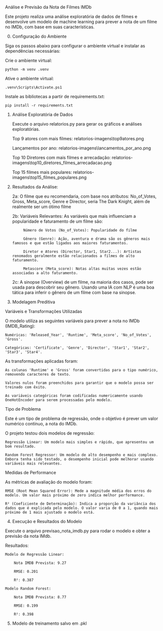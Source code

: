 Análise e Previsão da Nota de Filmes IMDb

Este projeto realiza uma análise exploratória de dados de filmes e desenvolve um modelo de machine learning para prever a nota de um filme no IMDb, com base em suas características.

0. Configuração do Ambiente

Siga os passos abaixo para configurar o ambiente virtual e instalar as dependências necessárias:

Crie o ambiente virtual:

    python -m venv .venv

Ative o ambiente virtual:

    .venv\Scripts\Activate.ps1

Instale as bibliotecas a partir de requirements.txt:

    pip install -r requirements.txt

1. Análise Exploratória de Dados

    Execute o arquivo relatorios.py para gerar os gráficos e análises exploratórias.

    Top 9 atores com mais filmes: relatorios-imagens\top9atores.png

    Lançamentos por ano: relatorios-imagens\lancamentos_por_ano.png

    Top 10 Diretores com mais filmes e arrecadação: relatorios-imagens\top10_diretores_filmes_arrecadacao.png

    Top 15 filmes mais populares: relatorios-imagens\top15_filmes_populares.png

2. Resultados da Análise:

    2a: O filme que eu recomendaria, com base nos atributos: No_of_Votes, Gross, Meta_score, Genre e Director, seria The Dark Knight, além de realmente ser um ótimo filme

    2b: Variáveis Relevantes: As variáveis que mais influenciam a popularidade e faturamento de um filme são:

            Número de Votos (No_of_Votes): Popularidade do filme

            Gênero (Genre): Ação, aventura e drama são os gêneros mais famosos e que estão ligados aos maiores faturamentos.

            Diretor e Atores (Director, Star1, Star2...): Artistas renomados geralmente estão relacionados a filmes de alto faturamento.

            Metascore (Meta_score): Notas altas muitas vezes estão associadas a alto faturamento.

    2c: A sinopse (Overview) de um filme, na maioria dos casos, pode ser usada para descobrir seu gênero. Usando uma IA com NLP é uma boa tática para inferir o gênero de um filme com base na sinopse.

3. Modelagem Preditiva

Variáveis e Transformações Utilizadas

O modelo utiliza as seguintes variáveis para prever a nota no IMDb (IMDB_Rating):

    Numéricas: 'Released_Year', 'Runtime', 'Meta_score', 'No_of_Votes', 'Gross'.

    Categóricas: 'Certificate', 'Genre', 'Director', 'Star1', 'Star2', 'Star3', 'Star4'.

As transformações aplicadas foram:

    As colunas 'Runtime' e 'Gross' foram convertidas para o tipo numérico, removendo caracteres de texto.

    Valores nulos foram preenchidos para garantir que o modelo possa ser treinado com êxito.

    As variáveis categóricas foram codificadas numericamente usando OneHotEncoder para serem processadas pelo modelo.

Tipo de Problema

Este é um tipo de problema de regressão, onde o objetivo é prever um valor numérico contínuo, a nota do IMDb.

O projeto testou dois modelos de regressão:

    Regressão Linear: Um modelo mais simples e rápido, que apresentou um bom resultado.

    Random Forest Regressor: Um modelo de alto desempenho e mais complexo. Embora tenha sido testado, o desempenho inicial pode melhorar usando variáveis mais relevantes.

Medidas de Performance

As métricas de avaliação do modelo foram:

    RMSE (Root Mean Squared Error): Mede a magnitude média dos erros do modelo. Um valor mais próximo de zero indica melhor performance.

    R² (Coeficiente de Determinação): Indica a proporção da variância dos dados que é explicada pelo modelo. O valor varia de 0 a 1, quando mais próximo de 1 mais ajustado o modelo está.

4. Execução e Resultados do Modelo

Execute o arquivo previsao_nota_imdb.py para rodar o modelo e obter a previsão da nota IMdb.

Resultados:

    Modelo de Regressão Linear:

        Nota IMDB Prevista: 9.27

        RMSE: 0.201

        R²: 0.387

    Modelo Random Forest:

        Nota IMDB Prevista: 8.77

        RMSE: 0.199

        R²: 0.398

5. Modelo de treinamento salvo em .pkl